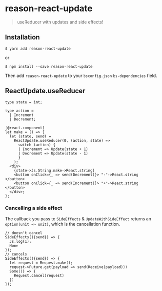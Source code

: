 # reason-react-update

> useReducer with updates and side effects!

## Installation

```console
$ yarn add reason-react-update
```

or

```console
$ npm install --save reason-react-update
```

Then add `reason-react-update` to your `bsconfig.json` `bs-dependencies` field.

## ReactUpdate.useReducer

```reason
type state = int;

type action =
  | Increment
  | Decrement;

[@react.component]
let make = () => {
  let (state, send) =
    ReactUpdate.useReducer(0, (action, state) =>
      switch (action) {
      | Increment => Update(state + 1)
      | Decrement => Update(state - 1)
      }
    );
  <div>
    {state->Js.String.make->React.string}
    <button onClick={_ => send(Decrement)}> "-"->React.string </button>
    <button onClick={_ => send(Increment)}> "+"->React.string </button>
  </div>;
};
```

### Cancelling a side effect

The callback you pass to `SideEffects` & `UpdateWithSideEffect` returns an `option(unit => unit)`, which is the cancellation function.

```reason
// doesn't cancel
SideEffects(({send}) => {
  Js.log(1);
  None
});
// cancels
SideEffects(({send}) => {
  let request = Request.make();
  request->Future.get(payload => send(Receive(payload)))
  Some(() => {
    Request.cancel(request)
  })
});
```
